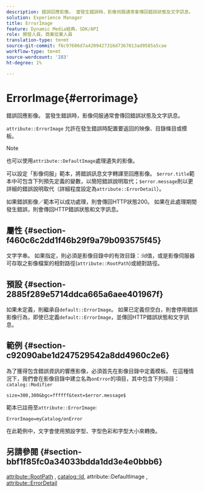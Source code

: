 ```yaml
---
description: 錯誤回應影像。 當發生錯誤時，影像伺服通常會傳回錯誤狀態及文字訊息。
solution: Experience Manager
title: ErrorImage
feature: Dynamic Media經典，SDK/API
role: 開發人員，商業從業人員
translation-type: tm+mt
source-git-commit: f6c97606d7a4209427316d7367013ad9585a5cae
workflow-type: tm+mt
source-wordcount: '283'
ht-degree: 1%

---
```



# ErrorImage{#errorimage}

錯誤回應影像。 當發生錯誤時，影像伺服通常會傳回錯誤狀態及文字訊息。

`attribute::ErrorImage` 允許在發生錯誤時配置要返回的映像、目錄條目或模板。

>[!NOTE]
>
>也可以使用`attribute::DefaultImage`處理遺失的影像。

可以設定「影像伺服」範本，將錯誤訊息文字轉譯至回應影像。 `$error.title`範本中可包含下列預先定義的變數，以簡短錯誤說明取代；`$error.message`則以更詳細的錯誤說明取代（詳細程度設定為`attribute::ErrorDetail`）。

如果錯誤影像／範本可以成功處理，則會傳回HTTP狀態200。 如果在此處理期間發生錯誤，則會傳回HTTP錯誤狀態和文字訊息。

## 屬性 {#section-f460c6c2dd1f46b29f9a79b093575f45}

文字字串。 如果指定，則必須是影像目錄中的有效目錄：:Id值，或是影像伺服器可存取之影像檔案的相對路徑(`attribute::RootPath`)或絕對路徑。

## 預設 {#section-2885f289e5714ddca665a6aee401967f}

如果未定義，則繼承自`default::ErrorImage`。 如果已定義但空白，則會停用錯誤影像行為，即使已定義`default::ErrorImage`，並傳回HTTP錯誤狀態和文字訊息。

## 範例 {#section-c92090abe1d247529542a8dd4960c2e6}

為了獲得包含錯誤資訊的響應影像，必須首先在影像目錄中定義模板。 在這種情況下，我們會在影像目錄中建立名為`onError`的項目，其中包含下列項目：`catalog::Modifier`

`size=300,300&bgc=ffffff&text=$error.message$`

範本已註冊至`attribute::ErrorImage`:

`ErrorImage=myCatalog/onError`

在此範例中，文字會使用預設字型、字型色彩和字型大小來轉換。

## 另請參閱 {#section-bbf1f85fc0a34033bdda1dd3e4e0bbb6}

[attribute::RootPath](../../../../../is-api/image-catalog/image-serving-api-ref/c-image-catalog-reference/c-attributes-reference/r-rootpath.md#reference-17d57e5967be403b8408fa7214017494) ,  [catalog::Id](/help/aem-is-ir-api/is-api/image-catalog/image-serving-api-ref/c-image-catalog-reference/c-image-svg-data-reference/c-image-data-reference/r-id-cat.md), attribute::DefaultImage [, ](../../../../../is-api/image-catalog/image-serving-api-ref/c-image-catalog-reference/c-attributes-reference/r-is-cat-defaultimage.md#reference-8e9900e129f54ed68462a3c2fc3bc433) [attribute::ErrorDetail](../../../../../is-api/image-catalog/image-serving-api-ref/c-image-catalog-reference/c-attributes-reference/r-errordetail.md#reference-4987c8cddcba4c88960170e49cafc561)
